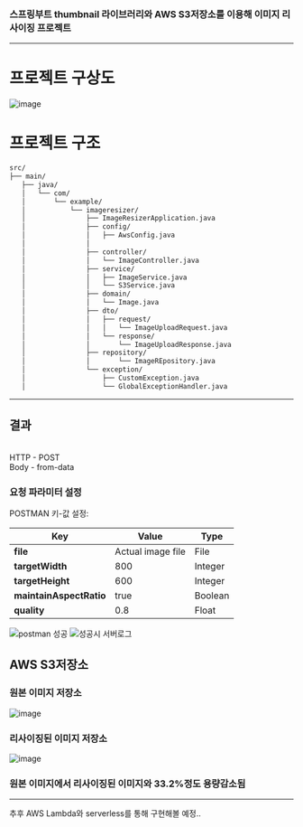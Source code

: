 <h3>스프링부트 thumbnail 라이브러리와 AWS S3저장소를 이용해 이미지 리사이징 프로젝트 </h3>
<hr>

# 프로젝트 구상도
![image](https://github.com/user-attachments/assets/f59969dc-2099-4d2e-ad92-41bba071acb9)


# 프로젝트 구조

```bash
src/
├── main/
   ├── java/ 
   │   └── com/ 
   │       └── example/ 
   │           └── imageresizer/ 
   │               ├── ImageResizerApplication.java 
   │               ├── config/ 
   │               │   ├── AwsConfig.java 
   │               │   
   │               ├── controller/ 
   │               │   └── ImageController.java 
   │               ├── service/ 
   │               │   ├── ImageService.java 
   │               │   └── S3Service.java 
   │               ├── domain/ 
   │               │   └── Image.java 
   │               ├── dto/ 
   │               │   ├── request/ 
   │               │   │   └── ImageUploadRequest.java 
   │               │   └── response/ 
   │               │       └── ImageUploadResponse.java
   │               ├── repository/
   │               │       └── ImageREpository.java 
   │               └── exception/ 
   │                   ├── CustomException.java 
   │                   └── GlobalExceptionHandler.java 

```
<hr>
<h2>결과</h2>
<br>
HTTP - POST
<br>
Body - from-data
<br>

<h3>요청 파라미터 설정</h3>
POSTMAN 키-값 설정:

| Key                | Value                           | Type    |
|--------------------|---------------------------------|---------|
| **file**           | Actual image file               | File  |
| **targetWidth**     | 800                             | Integer |
| **targetHeight**    | 600                             | Integer |
| **maintainAspectRatio** | true                       | Boolean |
| **quality**        | 0.8                             | Float   |


![postman 성공](https://github.com/user-attachments/assets/a65b83a2-0c44-4c08-a19f-6074fa1d3142)
![성공시 서버로그](https://github.com/user-attachments/assets/a9724752-5385-4be5-86b5-0521071c010b)

<h2>AWS S3저장소</h2>
<h3>원본 이미지 저장소</h3>

![image](https://github.com/user-attachments/assets/4e4dae14-e504-465d-87b2-e53f41fe2f44)



<h3>리사이징된 이미지 저장소</h3>

![image](https://github.com/user-attachments/assets/8e5f555b-3110-41e9-a84d-13b5b753d27d)

<h3>원본 이미지에서 리사이징된 이미지와 33.2%정도 용량감소됨</h3>

<hr>
추후 AWS Lambda와 serverless를 통해 구현해볼 예정..









